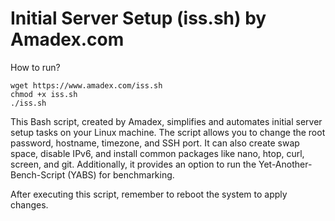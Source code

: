 # Initial Server Setup (iss.sh) by Amadex.com
How to run?

    wget https://www.amadex.com/iss.sh
    chmod +x iss.sh
    ./iss.sh

This Bash script, created by Amadex, simplifies and automates initial server setup tasks on your Linux machine. The script allows you to change the root password, hostname, timezone, and SSH port. It can also create swap space, disable IPv6, and install common packages like nano, htop, curl, screen, and git. Additionally, it provides an option to run the Yet-Another-Bench-Script (YABS) for benchmarking. 

After executing this script, remember to reboot the system to apply changes.
